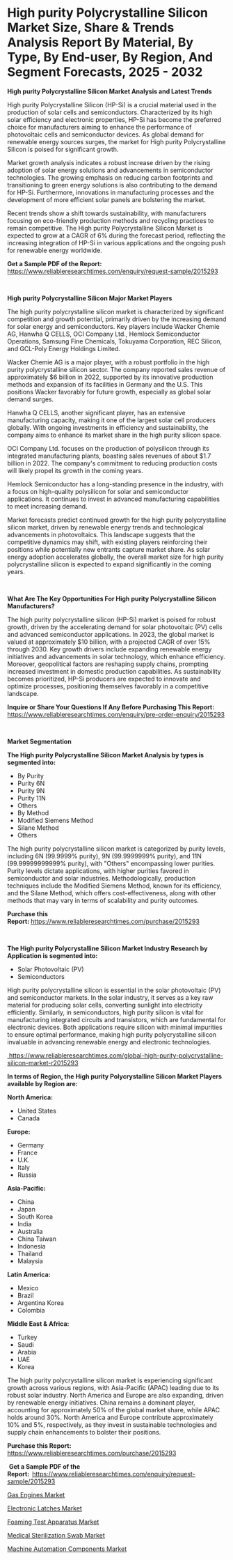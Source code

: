 <p><h1>High purity Polycrystalline Silicon Market Size, Share & Trends Analysis Report By Material, By Type, By End-user, By Region, And Segment Forecasts, 2025 - 2032</h1></p><p><strong>High purity Polycrystalline Silicon Market Analysis and Latest Trends</strong></p>
<p><p>High purity Polycrystalline Silicon (HP-Si) is a crucial material used in the production of solar cells and semiconductors. Characterized by its high solar efficiency and electronic properties, HP-Si has become the preferred choice for manufacturers aiming to enhance the performance of photovoltaic cells and semiconductor devices. As global demand for renewable energy sources surges, the market for High purity Polycrystalline Silicon is poised for significant growth.</p><p>Market growth analysis indicates a robust increase driven by the rising adoption of solar energy solutions and advancements in semiconductor technologies. The growing emphasis on reducing carbon footprints and transitioning to green energy solutions is also contributing to the demand for HP-Si. Furthermore, innovations in manufacturing processes and the development of more efficient solar panels are bolstering the market.</p><p>Recent trends show a shift towards sustainability, with manufacturers focusing on eco-friendly production methods and recycling practices to remain competitive. The High purity Polycrystalline Silicon Market is expected to grow at a CAGR of 6% during the forecast period, reflecting the increasing integration of HP-Si in various applications and the ongoing push for renewable energy worldwide.</p></p>
<p><strong>Get a Sample PDF of the Report:&nbsp;</strong> <a href="https://www.reliableresearchtimes.com/enquiry/request-sample/2015293?utm_campaign=2771&utm_medium=2&utm_source=Github&utm_content=ia&utm_term=29032025&utm_id=high-purity-polycrystalline-silicon">https://www.reliableresearchtimes.com/enquiry/request-sample/2015293</a></p>
<p>&nbsp;</p>
<p><strong>High purity Polycrystalline Silicon Major Market Players</strong></p>
<p><p>The high purity polycrystalline silicon market is characterized by significant competition and growth potential, primarily driven by the increasing demand for solar energy and semiconductors. Key players include Wacker Chemie AG, Hanwha Q CELLS, OCI Company Ltd., Hemlock Semiconductor Operations, Samsung Fine Chemicals, Tokuyama Corporation, REC Silicon, and GCL-Poly Energy Holdings Limited.</p><p>Wacker Chemie AG is a major player, with a robust portfolio in the high purity polycrystalline silicon sector. The company reported sales revenue of approximately $6 billion in 2022, supported by its innovative production methods and expansion of its facilities in Germany and the U.S. This positions Wacker favorably for future growth, especially as global solar demand surges.</p><p>Hanwha Q CELLS, another significant player, has an extensive manufacturing capacity, making it one of the largest solar cell producers globally. With ongoing investments in efficiency and sustainability, the company aims to enhance its market share in the high purity silicon space.</p><p>OCI Company Ltd. focuses on the production of polysilicon through its integrated manufacturing plants, boasting sales revenues of about $1.7 billion in 2022. The company's commitment to reducing production costs will likely propel its growth in the coming years.</p><p>Hemlock Semiconductor has a long-standing presence in the industry, with a focus on high-quality polysilicon for solar and semiconductor applications. It continues to invest in advanced manufacturing capabilities to meet increasing demand.</p><p>Market forecasts predict continued growth for the high purity polycrystalline silicon market, driven by renewable energy trends and technological advancements in photovoltaics. This landscape suggests that the competitive dynamics may shift, with existing players reinforcing their positions while potentially new entrants capture market share. As solar energy adoption accelerates globally, the overall market size for high purity polycrystalline silicon is expected to expand significantly in the coming years.</p></p>
<p>&nbsp;</p>
<p><strong>What Are The Key Opportunities For High purity Polycrystalline Silicon Manufacturers?</strong></p>
<p><p>The high purity polycrystalline silicon (HP-Si) market is poised for robust growth, driven by the accelerating demand for solar photovoltaic (PV) cells and advanced semiconductor applications. In 2023, the global market is valued at approximately $10 billion, with a projected CAGR of over 15% through 2030. Key growth drivers include expanding renewable energy initiatives and advancements in solar technology, which enhance efficiency. Moreover, geopolitical factors are reshaping supply chains, prompting increased investment in domestic production capabilities. As sustainability becomes prioritized, HP-Si producers are expected to innovate and optimize processes, positioning themselves favorably in a competitive landscape.</p></p>
<p><strong>Inquire or Share Your Questions If Any Before Purchasing This Report:</strong> <a href="https://www.reliableresearchtimes.com/enquiry/pre-order-enquiry/2015293?utm_campaign=2771&utm_medium=2&utm_source=Github&utm_content=ia&utm_term=29032025&utm_id=high-purity-polycrystalline-silicon">https://www.reliableresearchtimes.com/enquiry/pre-order-enquiry/2015293</a></p>
<p>&nbsp;</p>
<p><strong>Market Segmentation</strong></p>
<p><strong>The High purity Polycrystalline Silicon Market Analysis by types is segmented into:</strong></p>
<p><ul><li>By Purity</li><li>Purity 6N</li><li>Purity 9N</li><li>Purity 11N</li><li>Others</li><li>By Method</li><li>Modified Siemens Method</li><li>Silane Method</li><li>Others</li></ul></p>
<p><p>The high purity polycrystalline silicon market is categorized by purity levels, including 6N (99.9999% purity), 9N (99.9999999% purity), and 11N (99.99999999999% purity), with "Others" encompassing lower purities. Purity levels dictate applications, with higher purities favored in semiconductor and solar industries. Methodologically, production techniques include the Modified Siemens Method, known for its efficiency, and the Silane Method, which offers cost-effectiveness, along with other methods that may vary in terms of scalability and purity outcomes.</p></p>
<p><strong>Purchase this Report:&nbsp;</strong><a href="https://www.reliableresearchtimes.com/purchase/2015293?utm_campaign=2771&utm_medium=2&utm_source=Github&utm_content=ia&utm_term=29032025&utm_id=high-purity-polycrystalline-silicon">https://www.reliableresearchtimes.com/purchase/2015293</a></p>
<p>&nbsp;</p>
<p><strong>The High purity Polycrystalline Silicon Market Industry Research by Application is segmented into:</strong></p>
<p><ul><li>Solar Photovoltaic (PV)</li><li>Semiconductors</li></ul></p>
<p><p>High purity polycrystalline silicon is essential in the solar photovoltaic (PV) and semiconductor markets. In the solar industry, it serves as a key raw material for producing solar cells, converting sunlight into electricity efficiently. Similarly, in semiconductors, high purity silicon is vital for manufacturing integrated circuits and transistors, which are fundamental for electronic devices. Both applications require silicon with minimal impurities to ensure optimal performance, making high purity polycrystalline silicon invaluable in advancing renewable energy and electronic technologies.</p></p>
<p><a href="https://www.reliableresearchtimes.com/global-high-purity-polycrystalline-silicon-market-r2015293?utm_campaign=2771&utm_medium=2&utm_source=Github&utm_content=ia&utm_term=29032025&utm_id=high-purity-polycrystalline-silicon">&nbsp;https://www.reliableresearchtimes.com/global-high-purity-polycrystalline-silicon-market-r2015293</a></p>
<p><strong>In terms of Region, the High purity Polycrystalline Silicon Market Players available by Region are:</strong></p>
<p>
    <p> <strong> North America: </strong>
        <ul>
            <li>United States</li>
            <li>Canada</li>
        </ul>
        </p> 
    <p> <strong> Europe: </strong>
        <ul>
            <li>Germany</li>
            <li>France</li>
            <li>U.K.</li>
            <li>Italy</li>
            <li>Russia</li>
        </ul>
        </p> 
    <p> <strong> Asia-Pacific: </strong>
        <ul>
            <li>China</li>
            <li>Japan</li>
            <li>South Korea</li>
            <li>India</li>
            <li>Australia</li>
            <li>China Taiwan</li>
            <li>Indonesia</li>
            <li>Thailand</li>
            <li>Malaysia</li>
        </ul>
        </p> 
    <p> <strong> Latin America: </strong>
        <ul>
            <li>Mexico</li>
            <li>Brazil</li>
            <li>Argentina Korea</li>
            <li>Colombia</li>
        </ul>
        </p> 
    <p> <strong> Middle East & Africa: </strong>
        <ul>
            <li>Turkey</li>
            <li>Saudi</li>
            <li>Arabia</li>
            <li>UAE</li>
            <li>Korea</li>
        </ul>
    </p>
    </p>
<p><p>The high purity polycrystalline silicon market is experiencing significant growth across various regions, with Asia-Pacific (APAC) leading due to its robust solar industry. North America and Europe are also expanding, driven by renewable energy initiatives. China remains a dominant player, accounting for approximately 50% of the global market share, while APAC holds around 30%. North America and Europe contribute approximately 10% and 5%, respectively, as they invest in sustainable technologies and supply chain enhancements to bolster their positions.</p></p>
<p><strong>Purchase this Report: </strong><a href="https://www.reliableresearchtimes.com/purchase/2015293?utm_campaign=2771&utm_medium=2&utm_source=Github&utm_content=ia&utm_term=29032025&utm_id=high-purity-polycrystalline-silicon">https://www.reliableresearchtimes.com/purchase/2015293</a></p>
<p>&nbsp;<strong>Get a Sample PDF of the Report:&nbsp;&nbsp;</strong><a href="https://www.reliableresearchtimes.com/enquiry/request-sample/2015293?utm_campaign=2771&utm_medium=2&utm_source=Github&utm_content=ia&utm_term=29032025&utm_id=high-purity-polycrystalline-silicon">https://www.reliableresearchtimes.com/enquiry/request-sample/2015293</a></p>
<p><strong></strong></p>
<p><p><a href="https://www.linkedin.com/pulse/projected-growth-gas-engines-market-from-2032-2025-insights-revenue-lb7le?utm_campaign=2771&utm_medium=2&utm_source=Github&utm_content=ia&utm_term=29032025&utm_id=high-purity-polycrystalline-silicon">Gas Engines Market</a></p><p><a href="https://www.linkedin.com/pulse/size-share-projected-growth-rate-electronic-latches-marketwith-theprojected-ahite?utm_campaign=2771&utm_medium=2&utm_source=Github&utm_content=ia&utm_term=29032025&utm_id=high-purity-polycrystalline-silicon">Electronic Latches Market</a></p><p><a href="https://www.linkedin.com/pulse/in-depth-evaluation-foaming-test-apparatus-market-amacro-overview-h0pee?utm_campaign=2771&utm_medium=2&utm_source=Github&utm_content=ia&utm_term=29032025&utm_id=high-purity-polycrystalline-silicon">Foaming Test Apparatus Market</a></p><p><a href="https://github.com/tszkintruca/Market-Research-Report-List-1/blob/main/medical-sterilization-swab-market.md?utm_campaign=2771&utm_medium=2&utm_source=Github&utm_content=ia&utm_term=29032025&utm_id=high-purity-polycrystalline-silicon">Medical Sterilization Swab Market</a></p><p><a href="https://www.linkedin.com/pulse/lucrative-growth-machine-automation-components-market-forecasted-n9xbe?utm_campaign=2771&utm_medium=2&utm_source=Github&utm_content=ia&utm_term=29032025&utm_id=high-purity-polycrystalline-silicon">Machine Automation Components Market</a></p></p>